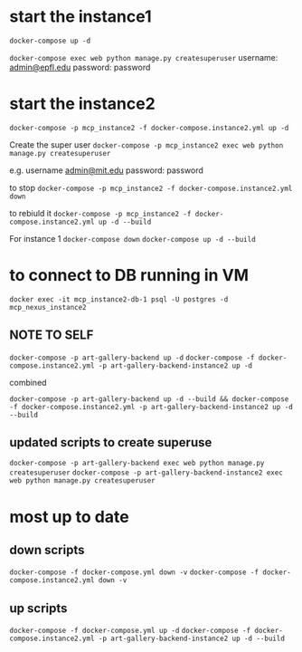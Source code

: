 # start the instance1

`docker-compose up -d`

`docker-compose exec web python manage.py createsuperuser`
username: admin@epfl.edu
password: password

# start the instance2

`docker-compose -p mcp_instance2 -f docker-compose.instance2.yml up -d`

Create the super user
`docker-compose -p mcp_instance2 exec web python manage.py createsuperuser`

e.g.
username admin@mit.edu
password: password

to stop
`docker-compose -p mcp_instance2 -f docker-compose.instance2.yml down`

to rebiuld it
`docker-compose -p mcp_instance2 -f docker-compose.instance2.yml up -d --build`

For instance 1
`docker-compose down`
`docker-compose up -d --build`

# to connect to DB running in VM

`docker exec -it mcp_instance2-db-1 psql -U postgres -d mcp_nexus_instance2`

## NOTE TO SELF

`docker-compose -p art-gallery-backend up -d`
`docker-compose -f docker-compose.instance2.yml -p art-gallery-backend-instance2 up -d`

combined

`docker-compose -p art-gallery-backend up -d --build && docker-compose -f docker-compose.instance2.yml -p art-gallery-backend-instance2 up -d --build`

## updated scripts to create superuse

`docker-compose -p art-gallery-backend exec web python manage.py createsuperuser`
`docker-compose -p art-gallery-backend-instance2 exec web python manage.py createsuperuser`

# most up to date

## down scripts

`docker-compose -f docker-compose.yml down -v`
`docker-compose -f docker-compose.instance2.yml down -v`

## up scripts

`docker-compose -f docker-compose.yml up -d`
`docker-compose -f docker-compose.instance2.yml -p art-gallery-backend-instance2 up -d --build`
